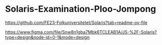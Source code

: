 # Solaris-Examination-Ploo-Jompong

https://github.com/FE23-Folkuniversitetet/Solaris?tab=readme-ov-file

https://www.figma.com/file/Snw8n1gba7Mbk6TCLEAB1A/JS-%2F-Solaris?type=design&node-id=0-1&mode=design
